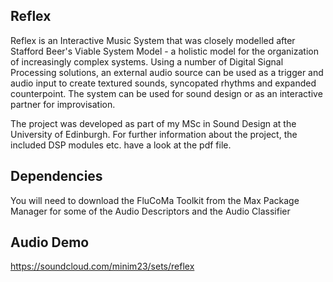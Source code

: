 ## Reflex

Reflex is an Interactive Music System that was closely modelled after Stafford Beer's Viable System Model - a holistic model for the organization of increasingly complex systems. Using a number of Digital Signal Processing solutions, an external audio source can be used as a trigger and audio input to create textured sounds, syncopated rhythms and expanded counterpoint. The system can be used for sound design or as an interactive partner for improvisation.

The project was developed as part of my MSc in Sound Design at the University of Edinburgh. For further information about the project, the included DSP modules etc. have a look at the pdf file.

## Dependencies

You will need to download the FluCoMa Toolkit from the Max Package Manager for some of the Audio Descriptors and the Audio Classifier

## Audio Demo

https://soundcloud.com/minim23/sets/reflex
